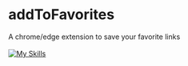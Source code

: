 # addToFavorites

A chrome/edge extension to save your favorite links
<br><br>
[![My Skills](https://skills.thijs.gg/icons?i=html,css,js)](https://skills.thijs.gg)
